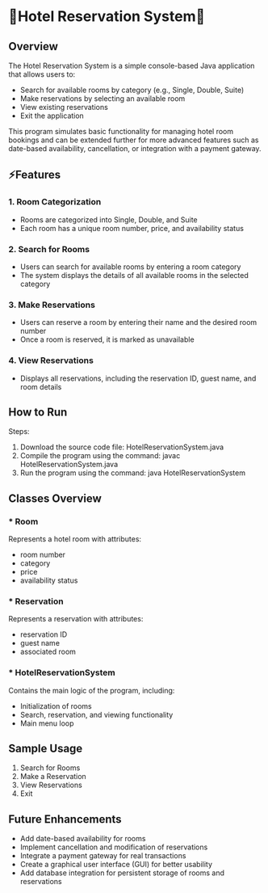 # 🌟Hotel Reservation System🌟

## Overview

The Hotel Reservation System is a simple console-based Java application that allows users to:

- Search for available rooms by category (e.g., Single, Double, Suite)
- Make reservations by selecting an available room
- View existing reservations
- Exit the application

This program simulates basic functionality for managing hotel room bookings and can be extended further for more advanced features such as date-based availability, cancellation, or integration with a payment gateway.

## ⚡Features

### 1. Room Categorization

- Rooms are categorized into Single, Double, and Suite
- Each room has a unique room number, price, and availability status

### 2. Search for Rooms

- Users can search for available rooms by entering a room category
- The system displays the details of all available rooms in the selected category

### 3. Make Reservations

- Users can reserve a room by entering their name and the desired room number
- Once a room is reserved, it is marked as unavailable

### 4. View Reservations

- Displays all reservations, including the reservation ID, guest name, and room details

## How to Run

Steps:
1. Download the source code file: HotelReservationSystem.java
2. Compile the program using the command: javac HotelReservationSystem.java
3. Run the program using the command: java HotelReservationSystem

## Classes Overview

### * Room
Represents a hotel room with attributes:
- room number
- category
- price
- availability status

### * Reservation
Represents a reservation with attributes:
- reservation ID
- guest name
- associated room

### * HotelReservationSystem
Contains the main logic of the program, including:
- Initialization of rooms
- Search, reservation, and viewing functionality
- Main menu loop

## Sample Usage

1. Search for Rooms
2. Make a Reservation
3. View Reservations
4. Exit
   
## Future Enhancements

- Add date-based availability for rooms
- Implement cancellation and modification of reservations
- Integrate a payment gateway for real transactions
- Create a graphical user interface (GUI) for better usability
- Add database integration for persistent storage of rooms and reservations

